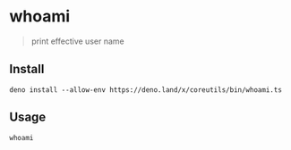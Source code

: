 # whoami

> print effective user name

## Install

```shell
deno install --allow-env https://deno.land/x/coreutils/bin/whoami.ts
```

## Usage

```shell
whoami
```
